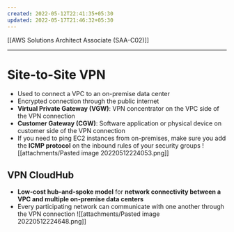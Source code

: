 ```yaml
---
created: 2022-05-12T22:41:35+05:30
updated: 2022-05-17T21:46:32+05:30
---
```

[[AWS Solutions Architect Associate (SAA-C02)]]

---
# Site-to-Site VPN
- Used to connect a VPC to an on-premise data center
- Encrypted connection through the public internet
- **Virtual Private Gateway (VGW)**: VPN concentrator on the VPC side of the VPN connection
- **Customer Gateway (CGW)**: Software application or physical device on customer side of the VPN connection
- If you need to ping EC2 instances from on-premises, make sure you add the **ICMP protocol** on the inbound rules of your security groups
![[attachments/Pasted image 20220512224053.png]]

## VPN CloudHub
- **Low-cost hub-and-spoke model** for **network connectivity between a VPC and multiple on-premise data centers**
- Every participating network can communicate with one another through the VPN connection
![[attachments/Pasted image 20220512224648.png]]